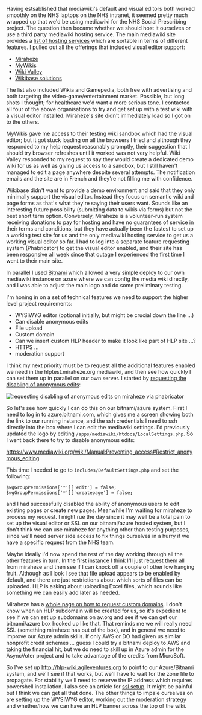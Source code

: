 Having estsablished that mediawiki's default and visual editors both worked smoothly on the NHS laptops on the NHS intranet, it seemed pretty much wrapped up that we'd be using mediawiki for the NHS Social Prescribing project.  The question then became whether we should host it ourselves or use a third party mediawiki hosting service.  The main mediawiki site provides a [list of hosting services](https://www.mediawiki.org/wiki/Hosting_services) which are sortable in terms of different features.  I pulled out all the offerings that included visual editor support:

* [Miraheze](http://meta.miraheze.org/)
* [MyWikis](http://www.mywikis.com/)
* [Wiki Valley](https://wiki-valley.com/)
* [Wikibase solutions](https://www.wikibase.nl/Diensten/Managed_hosting)

The list also included Wikia and Gamepedia, both free with advertising and both targeting the video-game/entertainment market.  Possible, but long shots I thought; for healthcare we'd want a more serious tone.  I contacted all four of the above organisations to try and get set up with a test wiki with a visual editor installed.  Miraheze's site didn't immediately load so I got on to the others.

MyWikis gave me access to their testing wiki sandbox which had the visual editor; but it got stuck loading on all the browsers I tried and although they responded to my help request reasonably promptly, their suggestion that I should try browser refreshes until it worked was not very helpful.  Wiki Valley responded to my request to say they would create a dedicated demo wiki for us as well as giving us access to a sandbox, but I still haven't managed to edit a page anywhere despite several attempts.  The notification emails and the site are in French and they're not filling me with confidence.

Wikibase didn't want to provide a demo environment and said that they only minimally support the visual editor. Instead they  focus on semantic wiki and page forms as that's what they're saying their users want.  Sounds like an interesting future possibility (submitting data to wikis via forms) but not the best short term option.  Conversely, Miraheze is a volunteer-run system receiving donations to pay for hosting and have no guarantees of service in their terms and conditions, but they have actually been the fastest to set up a working test site for us and the only mediawiki hosting service to get us a working visual editor so far.  I had to log into a separate feature requesting system (Phabricator) to get the visual editor enabled, and their site has been responsive all week since that outage I experienced the first time I went to their main site.

In parallel I used [Bitnami](https://bitnami.com/stack/mediawiki) which allowed a very simple deploy to our own mediawiki instance on azure where we can config the media wiki directly, and I was able to adjust the main logo and do some preliminary testing.

I'm honing in on a set of technical features we need to support the higher level project requirements:

* WYSIWYG editor (optional initially, but might be crucial down the line ...)
* Can disable anonymous edits
* File upload
* Custom domain
* Can we insert custom HLP header to make it look like part of HLP site ...?
* HTTPS ...
* moderation support

I think my next priority must be to request all the additional features enabled we need in the hlptest.miraheze.org mediawiki, and then see how quickly I can set them up in parallel on our own server.  I started by [requesting the disabling of anonymous edits](https://phabricator.miraheze.org/T1720):

![requesting disabling of anonymous edits on miraheze via phabricator](https://www.dropbox.com/s/ecfs2s49des8xmj/Screenshot%202017-04-26%2009.46.45.png?dl=1)

So let's see how quickly I can do this on our bitnami/azure system.  First I need to log in to azure.bitnami.com, which gives me a screen showing both the link to our running instance, and the ssh credentials I need to ssh directly into the box where I can edit the mediawiki settings.  I'd previously updated the logo by editing `/apps/mediawiki/htdocs/LocalSettings.php`.  So I went back there to try to disable anonymous edits:

https://www.mediawiki.org/wiki/Manual:Preventing_access#Restrict_anonymous_editing

This time I needed to go to `includes/DefaultSettings.php` and set the following:

```
$wgGroupPermissions['*']['edit'] = false;
$wgGroupPermissions['*']['createpage'] = false;
```

and I had successfully disabled the ability of anonymous users to edit existing pages or create new pages.  Meanwhile I'm waiting for miraheze to process my request.  I might rue the day since it may well be a total pain to set up the visual editor or SSL on our bitnami/azure hosted system, but I don't think we can use miraheze for anything other than testing purposes, since we'll need server side access to fix things ourselves in a hurry if we have a specific request from the NHS team.

Maybe ideally I'd now spend the rest of the day working through all the other features in turn.  In the first instance I think I'll just request them all from miraheze and then see if I can knock off a couple of other low hanging fruit.  Although as I look I see that file upload appears to be enabled by default, and there are just restrictions about which sorts of files can be uploaded.  HLP is asking about uploading Excel files, which sounds like something we can easily add later as needed.

Miraheze has a [whole page on how to request custom domains](https://meta.miraheze.org/wiki/Custom_domains).  I don't know when an HLP subdomain will be created for us, so it's expedient to see if we can set up subdomains on av.org and see if we can get our bitnami/azure box hooked up like that.  That reminds me we will really need SSL (something miraheze has out of the box), and in general we need to improve our Azure admin skills.  If only AWS or DO had given us similar nonprofit credit schemes ... guess I could try a bitnami deploy to AWS and taking the financial hit, but we do need to skill up in Azure admin for the AsyncVoter project and to take advantage of the credits from MicroSoft.

So I've set up http://hlp-wiki.agileventures.org to point to our Azure/Bitnami system, and we'll see if that works, but we'll have to wait for the zone file to propagate.  For stability we'll need to reserve the IP address which requires powershell installation.  I also see an article for [ssl setup](https://docs.microsoft.com/en-us/azure/cloud-services/cloud-services-configure-ssl-certificate).  It might be painful but I think we can get all that done.  The other things to impale ourselves on are setting up the WYSIWYG editor, working out the moderation strategy and whether/how we can have an HLP banner across the top of the wiki.
